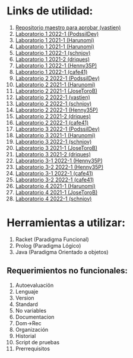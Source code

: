 # Links de utilidad:
1. [Repositorio maestro para aprobar (vastien)](https://github.com/vastien/paradigmas-de-la-programacion)
2. [Laboratorio 1 2022-1 (PodssilDev)](https://github.com/PodssilDev/Paradigmas_Laboratorio_1_Racket_Scheme)
3. [Laboratorio 1 2021-1 (Harunomi)](https://github.com/Harunomi/Lab1_20387754_Parada)
4. [Laboratorio 1 2021-1 (Harunomi)](https://github.com/JoseToroB/lab1_20329232_Toro)
5. [Laboratorio 1 2022-1 (schnjov)](https://github.com/schnjov/lab1_20278543_Schneider)
6. [Laboratorio 1 2021-2 (driques)](https://github.com/driques/lab1_20595397_Riquelme)
7. [Laboratorio 1 2022-1 (Henny35P)](https://github.com/Henny35P/DobbleRacket)
8. [Laboratorio 1 2022-1 (cafe41)](https://github.com/cafe41/LabScheme2022-1)
9. [Laboratorio 2 2022-1 (PodssilDev)](https://github.com/PodssilDev/Paradigmas_Laboratorio_2_Prolog)
10. [Laboratorio 2 2021-1 (Harunomi)](https://github.com/Harunomi/Lab2_20387754_Parada)
11. [Laboratorio 2 2021-1 (JoseToroB)](https://github.com/JoseToroB/lab2_20329232_Toro)
12. [Laboratorio 2 2022-1 (vastien)](https://github.com/vastien/prolog-dobble-simulator/)
13. [Laboratorio 2 2022-1 (schnjov)](https://github.com/schnjov/lab2_20278543_Schneider)
14. [Laboratorio 2 2022-1 (Henny35P)](https://github.com/Henny35P/DobbleProlog)
15. [Laboratorio 2 2021-2 (driques)](https://github.com/driques/lab2_20595397_Riquelme)
16. [Laboratorio 2 2022-1 (cafe41)](https://github.com/cafe41/LabProlog2022-1)
17. [Laboratorio 3 2022-1 (PodssilDev)](https://github.com/PodssilDev/Paradigmas_Laboratorio_3_POO_Java)
18. [Laboratorio 3 2021-1 (Harunomi)](https://github.com/Harunomi/Lab3_20387754_Parada)
19. [Laboratorio 3 2022-1 (schnjov)](https://github.com/schnjov/lab3_20278543_Schneider)
20. [Laboratorio 3 2021-1 (JoseToroB)](https://github.com/JoseToroB/lab3_20329232_Toro)
21. [Laboratorio 3 2021-2 (driques)](https://github.com/driques/lab3_20595397_Riquelme)
22. [Laboratorio 3-1 2022-1 (Henny35P)](https://github.com/Henny35P/DobbleJava/)
23. [Laboratorio 3-2 2022-1 (Henny35P)](https://github.com/Henny35P/DobbleJavaUI)
24. [Laboratorio 3-1 2022-1 (cafe41)](https://github.com/cafe41/LabJava2022-1)
25. [Laboratorio 3-2 2022-1 (cafe41)](https://github.com/cafe41/LabGUI2022-1)
26. [Laboratorio 4 2021-1 (Harunomi)](https://github.com/Harunomi/Lab4_20387754_Parada)
27. [Laboratorio 4 2021-1 (JoseToroB)](https://github.com/JoseToroB/lab4_20329232_Toro)
28. [Laboratorio 4 2022-1 (schnjov)](https://github.com/schnjov/lab4_20278543_Schneider)

# Herramientas a utilizar:
1. Racket (Paradigma Funcional) 
2. Prolog (Paradigma Lógico)
3. Java (Paradigma Orientado a objetos)

## Requerimientos no funcionales:
1. Autoevaluaciön
2. Lenguaje
3. Version
4. Standard
5. No variables
6. Documentacion
7. Dom->Rec
8. Organización
9. Historial
10. Script de pruebas
11. Prerrequisitos